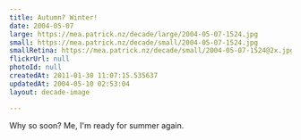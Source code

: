 ```yaml
---
title: Autumn? Winter!
date: 2004-05-07
large: https://mea.patrick.nz/decade/large/2004-05-07-1524.jpg
small: https://mea.patrick.nz/decade/small/2004-05-07-1524.jpg
smallRetina: https://mea.patrick.nz/decade/small/2004-05-07-1524@2x.jpg
flickrUrl: null
photoId: null
createdAt: 2011-01-30 11:07:15.535637
updatedAt: 2004-05-10 02:53:04
layout: decade-image

---
```

Why so soon? Me, I'm ready for summer again.
